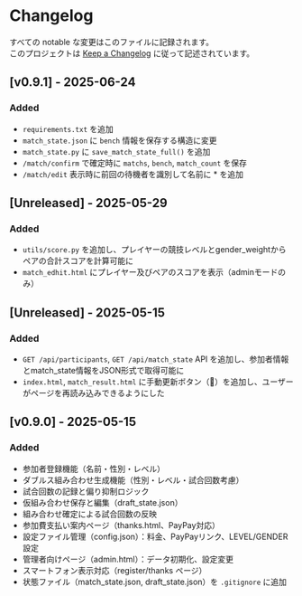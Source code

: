 # Changelog

すべての notable な変更はこのファイルに記録されます。  
このプロジェクトは [Keep a Changelog](https://keepachangelog.com/ja/1.0.0/) に従って記述されています。

## [v0.9.1] - 2025-06-24
### Added
- `requirements.txt` を追加
- `match_state.json` に `bench` 情報を保存する構造に変更
- `match_state.py` に `save_match_state_full()` を追加
- `/match/confirm` で確定時に `matchs`, `bench`, `match_count` を保存
- `/match/edit` 表示時に前回の待機者を識別して名前に * を追加


## [Unreleased] - 2025-05-29
### Added
- `utils/score.py` を追加し、プレイヤーの競技レベルとgender_weightからペアの合計スコアを計算可能に
- `match_edhit.html` にプレイヤー及びペアのスコアを表示（adminモードのみ）


## [Unreleased] - 2025-05-15
### Added
- `GET /api/participants`, `GET /api/match_state` API を追加し、参加者情報とmatch_state情報をJSON形式で取得可能に
- `index.html`, `match_result.html` に手動更新ボタン（🔄）を追加し、ユーザーがページを再読み込みできるようにした


## [v0.9.0] - 2025-05-15
### Added
- 参加者登録機能（名前・性別・レベル）
- ダブルス組み合わせ生成機能（性別・レベル・試合回数考慮）
- 試合回数の記録と偏り抑制ロジック
- 仮組み合わせ保存と編集（draft_state.json）
- 組み合わせ確定による試合回数の反映
- 参加費支払い案内ページ（thanks.html、PayPay対応）
- 設定ファイル管理（config.json）：料金、PayPayリンク、LEVEL/GENDER設定
- 管理者向けページ（admin.html）：データ初期化、設定変更
- スマートフォン表示対応（register/thanks ページ）
- 状態ファイル（match_state.json, draft_state.json）を `.gitignore` に追加